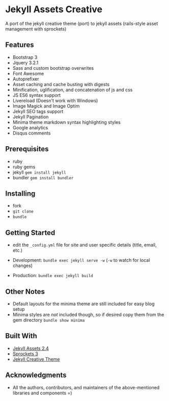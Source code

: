 # Jekyll Assets Creative

A port of the jekyll creative theme (port) to jekyll assets (rails-style asset management with sprockets) 

## Features

- Bootstrap 3
- Jquery 3.2.1
- Sass and custom bootstrap overwrites
- Font Awesome
- Autoprefixer
- Asset caching and cache busting with digests
- Minification, uglification, and concatenation of js and css
- JS ES6 syntax support
- Livereload (Doesn't work with Windows)
- Image Magick and Image Optim
- Jekyll SEO tags support
- Jekyll Pagination
- Minima theme markdown syntax highlighting styles
- Google analytics
- Disqus comments 

## Prerequisites

- ruby
- ruby gems
- jekyll `gem install jekyll`
- bundler `gem install bundler`

## Installing

- fork
- `git clone`
- `bundle`

## Getting Started

- edit the `_config.yml` file for site and user specific details (title, email, etc.)

- Development: `bundle exec jekyll serve -w` (`-w` to watch for local changes)
- Production: `bundle exec jekyll build`

## Other Notes

- Default layouts for the minima theme are still included for easy blog setup
- Minima styles are *not* included though, so if desired copy them from the gem directory `bundle show minima`

## Built With

* [Jekyll Assets 2.4](https://github.com/jekyll/jekyll-assets/tree/2.4-legacy)
* [Sprockets 3](https://github.com/rails/sprockets)
* [Jekyll Creative Theme](https://github.com/volny/creative-theme-jekyll)

## Acknowledgments

* All the authors, contributors, and maintainers of the above-mentioned libraries and components =)
